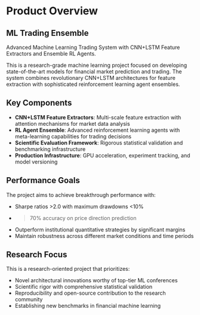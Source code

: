 # Product Overview

## ML Trading Ensemble

Advanced Machine Learning Trading System with CNN+LSTM Feature Extractors and Ensemble RL Agents.

This is a research-grade machine learning project focused on developing state-of-the-art models for financial market prediction and trading. The system combines revolutionary CNN+LSTM architectures for feature extraction with sophisticated reinforcement learning agent ensembles.

## Key Components

- **CNN+LSTM Feature Extractors**: Multi-scale feature extraction with attention mechanisms for market data analysis
- **RL Agent Ensemble**: Advanced reinforcement learning agents with meta-learning capabilities for trading decisions
- **Scientific Evaluation Framework**: Rigorous statistical validation and benchmarking infrastructure
- **Production Infrastructure**: GPU acceleration, experiment tracking, and model versioning

## Performance Goals

The project aims to achieve breakthrough performance with:
- Sharpe ratios >2.0 with maximum drawdowns <10%
- >70% accuracy on price direction prediction
- Outperform institutional quantitative strategies by significant margins
- Maintain robustness across different market conditions and time periods

## Research Focus

This is a research-oriented project that prioritizes:
- Novel architectural innovations worthy of top-tier ML conferences
- Scientific rigor with comprehensive statistical validation
- Reproducibility and open-source contribution to the research community
- Establishing new benchmarks in financial machine learning